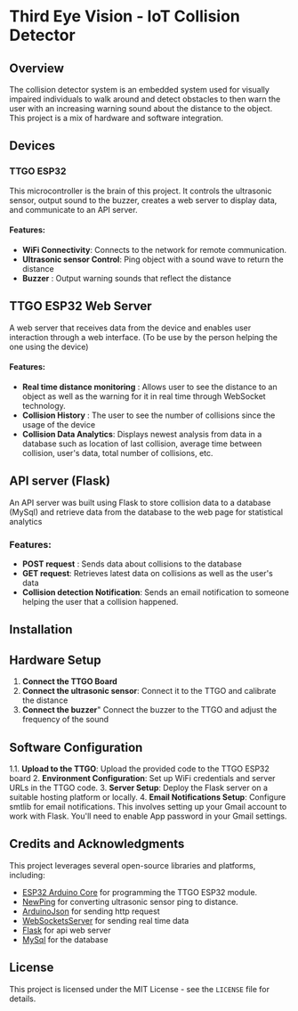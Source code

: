 # Third Eye Vision - IoT Collision Detector

## Overview
The collision detector system is an embedded system used for visually impaired individuals to walk around and detect obstacles to then warn the user with an increasing warning sound about the distance to the object. This project is a mix of hardware and software integration.

## Devices

### TTGO ESP32
This microcontroller is the brain of this project. It controls the ultrasonic sensor, output sound to the buzzer, creates a web server to display data, and communicate to an API server.

#### Features:
- **WiFi Connectivity**: Connects to the network for remote communication.
- **Ultrasonic sensor Control**: Ping object with a sound wave to return the distance
- **Buzzer** : Output warning sounds that reflect the distance

## TTGO ESP32 Web Server
 A web server that receives data from the device and enables user interaction through a web interface. (To be use by the person helping the one using the device)

#### Features:
- **Real time distance monitoring** : Allows user to see the distance to an object as well as the warning for it in real time through WebSocket technology.
- **Collision History** : The user to see the number of collisions since the usage of the device
- **Collision Data Analytics**: Displays newest analysis from data in a database such as location of last collision, average time between collision, user's data, total number of collisions, etc.

## API server (Flask)
An API server was built using Flask to store collision data to a database (MySql) and retrieve data from the database to the web page for statistical analytics

### Features:
- **POST request** : Sends data about collisions to the database
- **GET request**: Retrieves latest data on collisions as well as the user's data
- **Collision detection Notification**: Sends an email notification to someone helping the user that a collision happened.

## Installation 

## Hardware Setup
1. **Connect the TTGO Board**
2. **Connect the ultrasonic sensor**: Connect it to the TTGO and calibrate the distance
3. **Connect the buzzer**"  Connect the buzzer to the TTGO and adjust the frequency of the sound

## Software Configuration
1.1. **Upload to the TTGO**: Upload the provided code to the TTGO ESP32 board
2. **Environment Configuration**: Set up WiFi credentials and server URLs in the TTGO code.
3. **Server Setup**: Deploy the Flask server on a suitable hosting platform or locally. 
4. **Email Notifications Setup**: Configure smtlib for email notifications. This involves setting up your Gmail account to work with Flask. You'll need to enable App password in your Gmail settings.

## Credits and Acknowledgments
This project leverages several open-source libraries and platforms, including:
- [ESP32 Arduino Core](https://github.com/espressif/arduino-esp32) for programming the TTGO ESP32 module.
- [NewPing](https://github.com/eliteio/Arduino_New_Ping) for converting ultrasonic sensor ping to distance.
- [ArduinoJson](https://arduinojson.org/) for sending http request
- [WebSocketsServer](https://github.com/Links2004/arduinoWebSockets/tree/master) for sending real time data
- [Flask](https://flask.palletsprojects.com/) for api web server
- [MySql](https://www.mysql.com/) for the database

## License
This project is licensed under the MIT License - see the `LICENSE` file for details.

